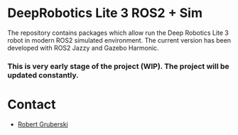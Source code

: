 # DeepRobotics Lite 3 ROS2 + Sim

The repository contains packages which allow run the Deep Robotics Lite 3 robot in modern ROS2 simulated environment. The current version has been developed with ROS2 Jazzy and Gazebo Harmonic.

### This is very early stage of the project (WIP). The project will be updated constantly.

# Contact

* [Robert Gruberski](https://www.linkedin.com/in/rgruberski/)
